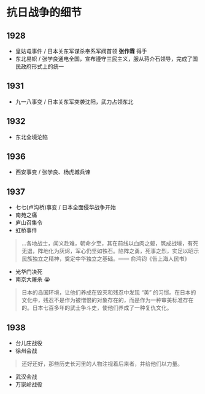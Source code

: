 # 抗日战争的细节

[annotation]: [id] (a6c52cf5-c1ab-4f3c-bd81-00c827811322)
[annotation]: [status] (public)
[annotation]: [create_time] (2021-08-08 14:30:33)
[annotation]: [category] (读书笔记)
[annotation]: [tags] (历史)
[annotation]: [comments] (false)
[annotation]: [url] (http://blog.ccyg.studio/article/a6c52cf5-c1ab-4f3c-bd81-00c827811322)

## 1928

- 皇姑屯事件 / 日本关东军谋杀奉系军阀首领 **张作霖** 得手
- 东北易帜 / 张学良通电全国，宣布遵守三民主义，服从蒋介石领导，完成了国民政府形式上的统一

## 1931

- 九一八事变 / 日本关东军突袭沈阳，武力占领东北

## 1932

- 东北全境沦陷

## 1936

- 西安事变 / 张学良、杨虎城兵谏

## 1937

- 七七(卢沟桥)事变 / 日本全面侵华战争开始
- 南苑之痛
- 庐山召集令
- 虹桥事件 

> ...各地战士，闻义赴难，朝命夕至，其在前线以血肉之躯，筑成战壕，有死无退，阵地化为灰烬，军心仍坚如铁石。陷阵之勇，死事之烈，实足以昭示民族独立之精神，奠定中华独立之基础。—— 俞鸿钧《告上海人民书》

- 光华门决死
- 南京大屠杀 😭

> 日本的岛国环境，让他们养成在毁灭和残忍中发现 “美” 的习惯。在日本的文化中，残忍不是作为被憎恨的对象存在的，而是作为一种审美标准存在的。日本七百多年的武士争斗史，使他们养成了一种复仇文化。

## 1938

- 台儿庄战役
- 徐州会战

> 还好还好，那些历史长河里的人物注视着后来者，并给他们以力量。

- 武汉会战
- 万家岭战役

